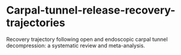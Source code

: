 # Carpal-tunnel-release-recovery-trajectories
Recovery trajectory following open and endoscopic carpal tunnel decompression: a systematic review and meta-analysis.
